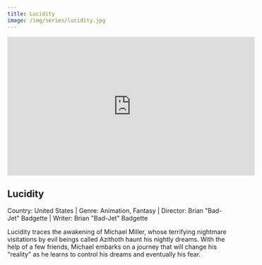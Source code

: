 ```yaml
---
title: Lucidity
image: /img/series/lucidity.jpg
---
```


<iframe width="560" height="315" src="https://www.youtube.com/embed/eE7kiEQKLAE" frameborder="0" allow="accelerometer; autoplay; encrypted-media; gyroscope; picture-in-picture" allowfullscreen></iframe>

## Lucidity

Country: United States | Genre: Animation, Fantasy | Director: Brian "Bad-Jet" Badgette | Writer: Brian "Bad-Jet" Badgette

Lucidity traces the awakening of Michael Miller, whose terrifying nightmare visitations by evil beings called Azithoth haunt his nightly dreams. With the help of a few friends, Michael embarks on a journey that will change his "reality" as he learns to control his dreams and eventually his fear.
